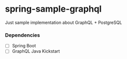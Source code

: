 # spring-sample-graphql
Just sample implementation about GraphQL + PostgreSQL

### Dependencies
- [ ] Spring Boot
- [ ] GraphQL Java Kickstart